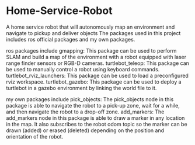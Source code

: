 # Home-Service-Robot
A home service robot that will autonomously map an environment and navigate to pickup and deliver objects
The packages used in this project includes ros official packages and my own packages.

ros packages include
gmapping: This package can be used to perform SLAM and build a map of the environment with a robot equipped with laser range finder sensors or RGB-D cameras.
turtlebot_teleop: This package can be used to manually control a robot using keyboard commands.
turtlebot_rviz_launchers: This package can be used to load a preconfigured rviz workspace.
turtlebot_gazebo: This package can be used to deploy a turtlebot in a gazebo environment by linking the world file to it.

my own packages include 
pick_objects: The pick_objects node in this package is able to navigate the robot to a pick-up zone, wait for a while, and then navigate the robot to a drop-off zone.
add_markers: The add_markers node in this package is able to draw a marker in any location in the map. It also subscribes to the robot odom topic so the marker can be drawn (added) or erased (deleted) depending on the position and orientation of the robot.
